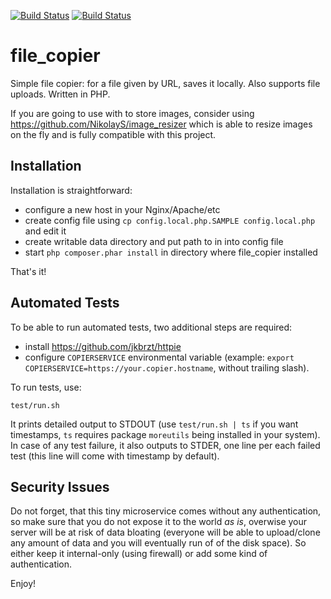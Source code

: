 [![Build Status](https://circleci.com/gh/NikolayS/file_copier/tree/release.svg?circle-token=4b432d1b67214fd02a74294cb4c11ca482313d25)](https://circleci.com/gh/NikolayS/file_copier/tree/release)  [![Build Status](https://circleci.com/gh/NikolayS/file_copier.png?style=shield&circle-token=4b432d1b67214fd02a74294cb4c11ca482313d25)](https://circleci.com/gh/NikolayS/file_copier/tree/master)

# file_copier
Simple file copier: for a file given by URL, saves it locally. Also supports file uploads. Written in PHP.

If you are going to use with to store images, consider using https://github.com/NikolayS/image_resizer which is able to resize images on the fly and is fully compatible with this project.

## Installation
Installation is straightforward:
* configure a new host in your Nginx/Apache/etc
* create config file using `cp config.local.php.SAMPLE config.local.php` and edit it
* create writable data directory and put path to in into config file
* start `php composer.phar install` in directory where file_copier installed

That's it!

## Automated Tests
To be able to run automated tests, two additional steps are required:
* install https://github.com/jkbrzt/httpie
* configure `COPIERSERVICE` environmental variable (example: `export COPIERSERVICE=https://your.copier.hostname`, without trailing slash).

To run tests, use:
```
test/run.sh
``` 

It prints detailed output to STDOUT (use `test/run.sh | ts` if you want timestamps, `ts` requires package `moreutils` being installed in your system). In case of any test failure, it also outputs to STDER, one line per each failed test (this line will come with timestamp by default).

## Security Issues
Do not forget, that this tiny microservice comes without any authentication, so make sure that you do not expose it to the world *as is*, overwise your server will be at risk of data bloating (everyone will be able to upload/clone any amount of data and you will eventually run of of the disk space). So either keep it internal-only (using firewall) or add some kind of authentication.

Enjoy!
